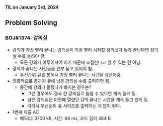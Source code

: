 **TIL on January 3rd, 2024**

## Problem Solving
### BOJ#1374: 강의실
* 강의가 가장 빨리 끝나는 강의실이 가장 빨리 시작할 강의보다 늦게 끝난다면 강의실 수를 늘려야 함.
    - 모든 강의가 이루어져야 하기 때문에 조절한다고 할 수 있는 건 아님.
* 강의가 끝나는 시간들을 전부 들고 있어야 함.
    - 우선순위 큐를 통해서 가장 빨리 끝나는 시간을 갱신해줌.
* 최종적으로 끝까지 큐에 남은 강의실 수를 출력하면 됨.
    - 중간에 강의가 몰렸다가 빠지는 경우는?
        + 그런 경우에도 결국 한 강의실로 돌릴 수 있으면 계속 돌게 됨.
        + 남은 강의실은 이전에 열렸던 강의 끝나는 시간을 계속 들고 있게 됨.
        + 따라서 우선순위 큐 사이즈를 출력하는 게 답이 된다.
* 1번째 제출 AC
    - 메모리: 3700 kB, 시간: 44 ms, 코드 길이 484 B
